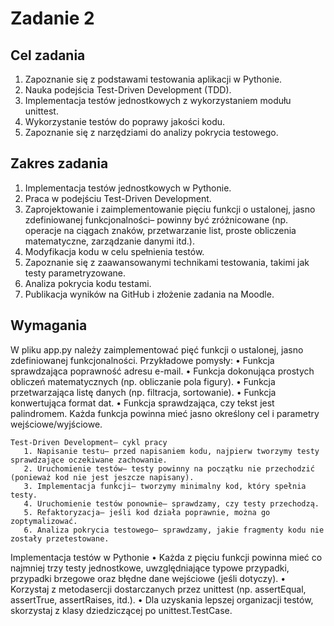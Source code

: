 # Zadanie 2
## Cel zadania
   1. Zapoznanie się z podstawami testowania aplikacji w Pythonie.
   2. Nauka podejścia Test-Driven Development (TDD).
   3. Implementacja testów jednostkowych z wykorzystaniem modułu unittest.
   4. Wykorzystanie testów do poprawy jakości kodu.
   5. Zapoznanie się z narzędziami do analizy pokrycia testowego.

## Zakres zadania
   1. Implementacja testów jednostkowych w Pythonie.
   2. Praca w podejściu Test-Driven Development.
   3. Zaprojektowanie i zaimplementowanie pięciu funkcji o ustalonej, jasno zdefiniowanej funkcjonalności– powinny być zróżnicowane (np. operacje na ciągach znaków, 
   przetwarzanie list, proste obliczenia matematyczne, zarządzanie danymi itd.).
   4. Modyfikacja kodu w celu spełnienia testów.
   5. Zapoznanie się z zaawansowanymi technikami testowania, takimi jak testy parametryzowane.
   6. Analiza pokrycia kodu testami.
   7. Publikacja wyników na GitHub i złożenie zadania na Moodle.

## Wymagania
   W pliku app.py należy zaimplementować pięć funkcji o ustalonej, jasno zdefiniowanej funkcjonalności. Przykładowe pomysły:
       • Funkcja sprawdzająca poprawność adresu e-mail.
       • Funkcja dokonująca prostych obliczeń matematycznych (np. obliczanie pola figury).
       • Funkcja przetwarzająca listę danych (np. filtracja, sortowanie).
       • Funkcja konwertująca format dat.
       • Funkcja sprawdzająca, czy tekst jest palindromem.
   Każda funkcja powinna mieć jasno określony cel i parametry wejściowe/wyjściowe.
   
    Test-Driven Development– cykl pracy
       1. Napisanie testu– przed napisaniem kodu, najpierw tworzymy testy sprawdzające oczekiwane zachowanie.
       2. Uruchomienie testów– testy powinny na początku nie przechodzić (ponieważ kod nie jest jeszcze napisany).
       3. Implementacja funkcji– tworzymy minimalny kod, który spełnia testy.
       4. Uruchomienie testów ponownie– sprawdzamy, czy testy przechodzą.
       5. Refaktoryzacja– jeśli kod działa poprawnie, można go zoptymalizować.
       6. Analiza pokrycia testowego– sprawdzamy, jakie fragmenty kodu nie zostały przetestowane.
 
   Implementacja testów w Pythonie
       • Każda z pięciu funkcji powinna mieć co najmniej trzy testy jednostkowe, uwzględniające typowe przypadki, przypadki brzegowe oraz błędne dane wejściowe (jeśli dotyczy).
       • Korzystaj z metodasercji dostarczanych przez unittest (np. assertEqual, assertTrue, assertRaises, itd.).
       • Dla uzyskania lepszej organizacji testów, skorzystaj z klasy dziedziczącej po unittest.TestCase.